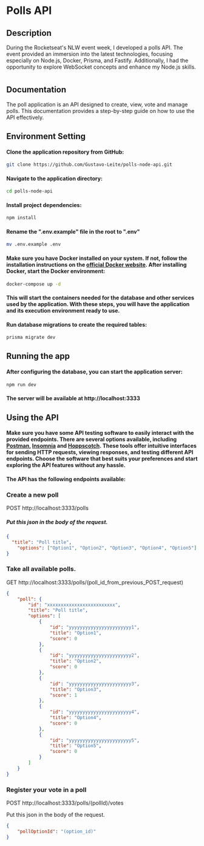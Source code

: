 # Polls API

## Description

During the Rocketseat's NLW event week, I developed a polls API. The event provided an immersion into the latest technologies, focusing especially on Node.js, Docker, Prisma, and Fastify. Additionally, I had the opportunity to explore WebSocket concepts and enhance my Node.js skills.

#

## Documentation

The poll application is an API designed to create, view, vote and manage polls. This documentation provides a step-by-step guide on how to use the API effectively.

## Environment Setting

#### Clone the application repository from GitHub:

```bash
git clone https://github.com/Gustavo-Leite/polls-node-api.git
```

#### Navigate to the application directory:

```bash
cd polls-node-api
```

#### Install project dependencies:

```bash
npm install
```

#### Rename the ".env.example" file in the root to ".env"

```bash
mv .env.example .env
```

#### Make sure you have Docker installed on your system. If not, follow the installation instructions on the [official Docker website](https://www.docker.com/get-started/). After installing Docker, start the Docker environment:

```bash
docker-compose up -d
```
#### This will start the containers needed for the database and other services used by the application. With these steps, you will have the application and its execution environment ready to use.

#### Run database migrations to create the required tables:

```bash
prisma migrate dev
```

## Running the app

#### After configuring the database, you can start the application server:

```bash
npm run dev
```

#### The server will be available at http://localhost:3333

## Using the API

#### Make sure you have some API testing software to easily interact with the provided endpoints. There are several options available, including [Postman](https://www.postman.com/downloads/), [Insomnia](https://insomnia.rest/download) and [Hoppscotch](https://hoppscotch.io/). These tools offer intuitive interfaces for sending HTTP requests, viewing responses, and testing different API endpoints. Choose the software that best suits your preferences and start exploring the API features without any hassle.
#### The API has the following endpoints available:

### Create a new poll

POST http://localhost:3333/polls

##### Put this json in the body of the request.
```JSON
{
  "title": "Poll title",
	"options": ["Option1", "Option2", "Option3", "Option4", "Option5"]
}
```

### Take all available polls.

GET http://localhost:3333/polls/(poll_id_from_previous_POST_request)

```JSON
{
	"poll": {
		"id": "xxxxxxxxxxxxxxxxxxxxxxxxx",
		"title": "Poll title",
		"options": [
			{
				"id": "yyyyyyyyyyyyyyyyyyyyyyy1",
				"title": "Option1",
				"score": 0
			},
			{
				"id": "yyyyyyyyyyyyyyyyyyyyyyy2",
				"title": "Option2",
				"score": 0
			},
			{
				"id": "yyyyyyyyyyyyyyyyyyyyyyy3",
				"title": "Option3",
				"score": 1
			},
			{
				"id": "yyyyyyyyyyyyyyyyyyyyyyy4",
				"title": "Option4",
				"score": 0
			},
			{
				"id": "yyyyyyyyyyyyyyyyyyyyyyy5",
				"title": "Option5",
				"score": 0
			}
		]
	}
}
```

### Register your vote in a poll

POST http://localhost:3333/polls/(pollId)/votes

Put this json in the body of the request.
```JSON
{
	"pollOptionId": "(option_id)"
}
```

</body>
</html>
